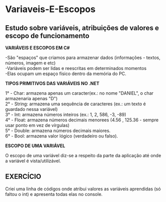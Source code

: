# Variaveis-E-Escopos

## Estudo sobre variáveis, atribuições de valores e escopo de funcionamento

**VARIÁVEIS E ESCOPOS EM C#**

-São "espaços" que criamos para armazenar dados (informações - textos, números, imagem e etc)  
-Variáveis podem ser lidas e reescritas em determinados momentos  
-Elas ocupam um espaço físico dentro da memória do PC.

**TIPOS PRIMITIVOS DAS VARIÁVEIS NO .NET**

1° - Char: armazena apenas um caracter(ex.: no nome "DANIEL", o char armazenaria apenas "D")  
2° - String: armazena uma sequência de caracteres (ex.: um texto é guardado nessa variável)  
3° - Int: armazena números inteiros (ex.: 1, 2, 586, -3, -89)  
4° - Float: armazena números decimais menorees (4.56 , 125.36 - sempre usar ponto em vez de vírgulas)  
5° - Double: armazena números decimais maiores.  
6° - Bool: armazena valor lógico (verdadeiro ou falso).

**ESCOPO DE UMA VARIÁVEL**

O escopo de uma variável diz-se a respeito da parte da aplicação até onde a variável é vista/utilizável.

## **EXERCÍCIO**

Criei uma linha de códigos onde atribui valores as variáveis aprendidas (só faltou o int) e apresenta todas elas no console.

